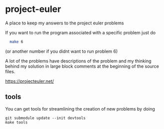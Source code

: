 # project-euler
A place to keep my answers to the project euler problems

If you want to run the program associated with a specific problem just do

```bash
  make 6
```

(or another number if you didnt want to run problem 6)

A lot of the problems have descriptions of the problem and my thinking behind
my solution in large block comments at the beginning of the source files.

https://projecteuler.net/

## tools

You can get tools for streamlining the creation of new problems by doing
```
git submodule update --init devtools
make tools
```
